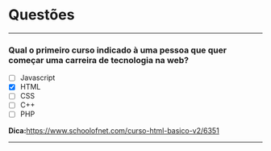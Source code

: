 # Questões

***

### Qual o primeiro curso indicado à uma pessoa que quer começar uma carreira de tecnologia na web?

- [ ] Javascript
- [x] HTML
- [ ] CSS
- [ ] C++
- [ ] PHP

**Dica:**<https://www.schoolofnet.com/curso-html-basico-v2/6351>

***



